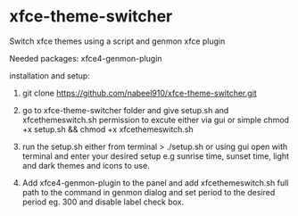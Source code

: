 # xfce-theme-switcher
Switch xfce themes using a script and genmon xfce plugin

Needed packages:
xfce4-genmon-plugin

installation and setup: 

1. git clone https://github.com/nabeel910/xfce-theme-switcher.git

2. go to xfce-theme-switcher folder and give setup.sh and xfcethemeswitch.sh permission to excute either via gui or simple 
chmod +x setup.sh && chmod +x xfcethemeswitch.sh

3. run the setup.sh either from terminal > ./setup.sh or using gui open with terminal and enter your desired setup e.g sunrise time, sunset time, light and dark themes and icons to use.

4. Add xfce4-genmon-plugin to the panel and add xfcethemeswitch.sh full path to the command in genmon dialog and set period to the desired period eg. 300 and disable label check box.
